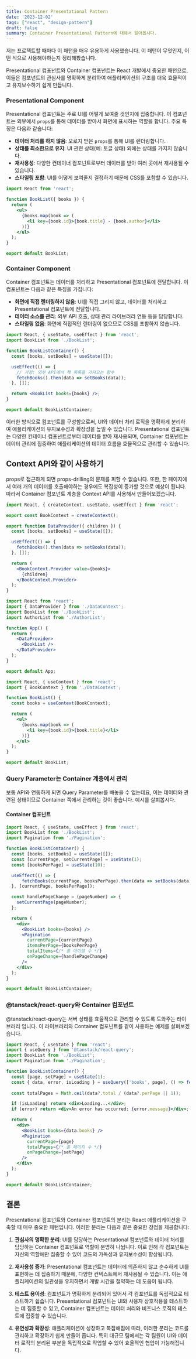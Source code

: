 ```yaml
---
title: Container Presentational Pattern
date: '2023-12-02'
tags: ["react", "design-pattern"]
draft: false
summary: Container Presentational Pattern에 대해서 알아봅시다.
---
```


저는 프로젝트할 때마다 이 패턴을 매우 유용하게 사용했습니다. 이 패턴이 무엇인지, 어떤 식으로 사용해야하는지 정리해봤습니다.

Presentational 컴포넌트와 Container 컴포넌트는 React 개발에서 중요한 패턴으로, 이들은 컴포넌트의 관심사를 명확하게 분리하여 애플리케이션의 구조를 더욱 효율적이고 유지보수하기 쉽게 만듭니다.

### Presentational Component

Presentational 컴포넌트는 주로 UI를 어떻게 보여줄 것인지에 집중합니다. 이 컴포넌트는 외부에서 `props`를 통해 데이터를 받아서 화면에 표시하는 역할을 합니다. 주요 특징은 다음과 같습니다:

- **데이터 처리를 하지 않음**: 오로지 받은 `props`를 통해 UI를 렌더링합니다.
- **상태를 최소한으로 유지**: UI 관련 상태(예: 토글 상태) 외에는 상태를 가지지 않습니다.
- **재사용성**: 다양한 컨테이너 컴포넌트로부터 데이터를 받아 여러 곳에서 재사용될 수 있습니다.
- **스타일링 포함**: UI를 어떻게 보여줄지 결정하기 때문에 CSS를 포함할 수 있습니다.

```jsx
import React from 'react';

function BookList({ books }) {
  return (
    <ul>
      {books.map(book => (
        <li key={book.id}>{book.title} - {book.author}</li>
      ))}
    </ul>
  );
}

export default BookList;
```


### Container Component

Container 컴포넌트는 데이터를 처리하고 Presentational 컴포넌트에 전달합니다. 이 컴포넌트는 다음과 같은 특징을 가집니다:

- **화면에 직접 렌더링하지 않음**: UI를 직접 그리지 않고, 데이터를 처리하고 Presentational 컴포넌트에 전달합니다.
- **데이터 소스를 관리**: 외부 API 호출, 상태 관리 라이브러리 연동 등을 담당합니다.
- **스타일링 없음**: 화면에 직접적인 렌더링이 없으므로 CSS를 포함하지 않습니다.

```jsx
import React, { useState, useEffect } from 'react';
import BookList from './BookList';

function BookListContainer() {
  const [books, setBooks] = useState([]);

  useEffect(() => {
    // 가정: 외부 API에서 책 목록을 가져오는 함수
    fetchBooks().then(data => setBooks(data));
  }, []);

  return <BookList books={books} />;
}

export default BookListContainer;
```

이러한 방식으로 컴포넌트를 구성함으로써, UI와 데이터 처리 로직을 명확하게 분리하여 애플리케이션의 유지보수성과 확장성을 높일 수 있습니다. Presentational 컴포넌트는 다양한 컨테이너 컴포넌트로부터 데이터를 받아 재사용되며, Container 컴포넌트는 데이터 관리에 집중하여 애플리케이션의 데이터 흐름을 효율적으로 관리할 수 있습니다.

## Context API와 같이 사용하기
props로 접근하게 되면 props-drilling의 문제를 피할 수 없습니다. 또한, 한 페이지에서 여러 개의 데이터를 호출해야하는 경우에도 복잡성이 증가할 것으로 예상이 됩니다. 따라서 Container 컴포넌트 계층을 Context API를 사용해서 만들어보겠습니다.

```jsx
import React, { createContext, useState, useEffect } from 'react';

export const BookContext = createContext();

export function DataProvider({ children }) {
  const [books, setBooks] = useState([]);

  useEffect(() => {
    fetchBooks().then(data => setBooks(data));
  }, []);

  return (
    <BookContext.Provider value={books}>
      {children}
    </BookContext.Provider>
  );
}
```

```jsx
import React from 'react';
import { DataProvider } from './DataContext';
import BookList from './BookList';
import AuthorList from './AuthorList';

function App() {
  return (
    <DataProvider>
      <BookList />
    </DataProvider>
  );
}

export default App;
```

```jsx
import React, { useContext } from 'react';
import { BookContext } from './DataContext';

function BookList() {
  const books = useContext(BookContext);

  return (
    <ul>
      {books.map(book => (
        <li key={book.id}>{book.title}</li>
      ))}
    </ul>
  );
}

export default BookList;
```

### Query Parameter는 Container 계층에서 관리
보통 API와 연동하게 되면 Query Parameter를 빼놓을 수 없는데요, 이는 데이터와 관련된 상태이므로 Container 쪽에서 관리하는 것이 좋습니다. 예시를 살펴봅시다.

#### Container 컴포넌트

```jsx
import React, { useState, useEffect } from 'react';
import BookList from './BookList';
import Pagination from './Pagination';

function BookListContainer() {
  const [books, setBooks] = useState([]);
  const [currentPage, setCurrentPage] = useState(1);
  const [booksPerPage] = useState(10);

  useEffect(() => {
	  fetchBooks(currentPage, booksPerPage).then(data => setBooks(data));
  }, [currentPage, booksPerPage]);

  const handlePageChange = (pageNumber) => {
    setCurrentPage(pageNumber);
  };

  return (
    <div>
      <BookList books={books} />
      <Pagination
        currentPage={currentPage}
        itemsPerPage={booksPerPage}
        totalItems={/* 총 아이템 수 */}
        onPageChange={handlePageChange}
      />
    </div>
  );
}

export default BookListContainer;
```

### @tanstack/react-query와 Container 컴포넌트
@tanstack/react-query는 서버 상태를 효율적으로 관리할 수 있도록 도와주는 라이브러리 입니다. 이 라이브러리와 Container 컴포넌트를 같이 사용하는 예제를 살펴보겠습니다.

```jsx
import React, { useState } from 'react';
import { useQuery } from '@tanstack/react-query';
import BookList from './BookList';
import Pagination from './Pagination';

function BookListContainer() {
  const [page, setPage] = useState(1);
  const { data, error, isLoading } = useQuery(['books', page], () => fetchBooks(page));
  
  const totalPages = Math.ceil(data?.total / (data?.perPage || 1));

  if (isLoading) return <div>Loading...</div>;
  if (error) return <div>An error has occurred: {error.message}</div>;

  return (
    <div>
      <BookList books={data.books} />
      <Pagination
        currentPage={page}
        totalPages={/* 총 페이지 수 */}
        onPageChange={setPage}
      />
    </div>
  );
}

export default BookListContainer;
```

## 결론
Presentational 컴포넌트와 Container 컴포넌트의 분리는 React 애플리케이션을 구축할 때 매우 중요한 패턴입니다. 이러한 분리는 다음과 같은 중요한 장점을 제공합니다:

1. **관심사의 명확한 분리**: UI를 담당하는 Presentational 컴포넌트와 데이터 처리를 담당하는 Container 컴포넌트로 역할이 분명히 나뉩니다. 이로 인해 각 컴포넌트는 자신의 역할에만 집중할 수 있어 코드의 가독성과 유지보수성이 향상됩니다.
    
2. **재사용성 증가**: Presentational 컴포넌트는 데이터에 의존하지 않고 순수하게 UI를 표현하는 데 집중하기 때문에, 다양한 컨텍스트에서 재사용될 수 있습니다. 이는 애플리케이션의 일관성을 유지하면서 개발 시간을 절약하는 데 도움이 됩니다.
    
3. **테스트 용이성**: 컴포넌트가 명확하게 분리되어 있어서 각 컴포넌트를 독립적으로 테스트하기 쉽습니다. Presentational 컴포넌트는 UI와 사용자 상호작용을 테스트하는 데 집중할 수 있고, Container 컴포넌트는 데이터 처리와 비즈니스 로직의 테스트에 집중할 수 있습니다.
    
4. **유연성과 확장성**: 애플리케이션이 성장하고 복잡해짐에 따라, 이러한 분리는 코드를 관리하고 확장하기 쉽게 만들어 줍니다. 특히 대규모 팀에서는 각 팀원이 UI와 데이터 로직의 분리된 부분을 독립적으로 작업할 수 있어 효율적인 협업이 가능해집니다.
    